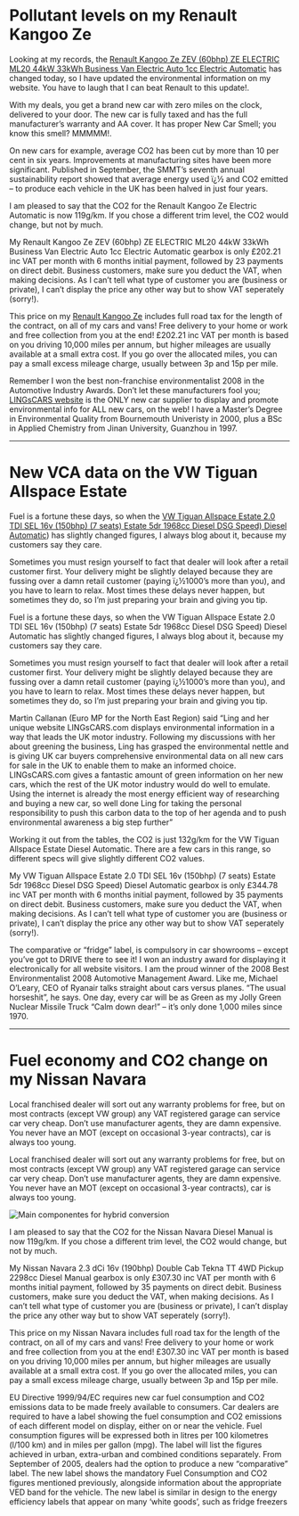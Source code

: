 # Pollutant levels on my Renault Kangoo Ze


Looking at my records, the [Renault Kangoo Ze ZEV (60bhp) ZE ELECTRIC ML20 44kW 33kWh Business Van Electric Auto 1cc Electric Automatic](https://www.lingscars.com/personal-car-leasing/renault/kangoo-ze-/3442166-ZEV-(60bhp)-ZE-ELECTRIC-ML20-44kW-33kWh-Business-Van-Electric-Auto-1cc) has changed today, so I have updated the environmental information on my website. You have to laugh that I can beat Renault to this update!.


With my deals, you get a brand new car with zero miles on the clock, delivered to your door. The new car is fully taxed and has the full manufacturer’s warranty and AA cover. It has proper New Car Smell; you know this smell? MMMMM!.

On new cars for example, average CO2 has been cut by more than 10 per cent in six years. Improvements at manufacturing sites have been more significant. Published in September, the SMMT’s seventh annual sustainability report showed that average energy used ï¿½ and CO2 emitted – to produce each vehicle in the UK has been halved in just four years.

I am pleased to say that the CO2 for the Renault Kangoo Ze Electric Automatic is now 119g/km. If you chose a different trim level, the CO2 would change, but not by much.

My Renault Kangoo Ze ZEV (60bhp) ZE ELECTRIC ML20 44kW 33kWh Business Van Electric Auto 1cc Electric Automatic gearbox is only £202.21 inc VAT per month with 6 months initial payment, followed by 23 payments on direct debit. Business customers, make sure you deduct the VAT, when making decisions. As I can’t tell what type of customer you are (business or private), I can’t display the price any other way but to show VAT seperately (sorry!).

This price on my [Renault Kangoo Ze](https://www.lingscars.com/personal-car-leasing/renault/kangoo-ze-) includes full road tax for the length of the contract, on all of my cars and vans! Free delivery to your home or work and free collection from you at the end! £202.21 inc VAT per month is based on you driving 10,000 miles per annum, but higher mileages are usually available at a small extra cost. If you go over the allocated miles, you can pay a small excess mileage charge, usually between 3p and 15p per mile.

Remember I won the best non-franchise environmentalist 2008 in the Automotive Industry Awards. Don’t let these manufacturers fool you; [LINGsCARS website](https://www.lingscars.com) is the ONLY new car supplier to display and promote environmental info for ALL new cars, on the web! I have a Master’s Degree in Environmental Quality from Bournemouth Univeristy in 2000, plus a BSc in Applied Chemistry from Jinan University, Guanzhou in 1997.

---

# New VCA data on the VW Tiguan Allspace Estate

Fuel is a fortune these days, so when the [VW Tiguan Allspace Estate 2.0 TDI SEL 16v (150bhp) (7 seats) Estate 5dr 1968cc Diesel DSG Speed) Diesel Automatic](https://www.lingscars.com/personal-car-leasing/vw/tiguan-allspace-estate/3438409-2.0-TDI-SEL-16v-(150bhp)-(7-seats)-Estate-5dr-1968cc-Diesel-DSG-Speed)) has slightly changed figures, I always blog about it, because my customers say they care.

Sometimes you must resign yourself to fact that dealer will look after a retail customer first. Your delivery might be slightly delayed because they are fussing over a damn retail customer (paying ï¿½1000’s more than you), and you have to learn to relax. Most times these delays never happen, but sometimes they do, so I’m just preparing your brain and giving you tip.


Fuel is a fortune these days, so when the VW Tiguan Allspace Estate 2.0 TDI SEL 16v (150bhp) (7 seats) Estate 5dr 1968cc Diesel DSG Speed) Diesel Automatic has slightly changed figures, I always blog about it, because my customers say they care.

Sometimes you must resign yourself to fact that dealer will look after a retail customer first. Your delivery might be slightly delayed because they are fussing over a damn retail customer (paying ï¿½1000’s more than you), and you have to learn to relax. Most times these delays never happen, but sometimes they do, so I’m just preparing your brain and giving you tip.

Martin Callanan (Euro MP for the North East Region) said “Ling and her unique website LINGsCARS.com displays environmental information in a way that leads the UK motor industry. Following my discussions with her about greening the business, Ling has grasped the environmental nettle and is giving UK car buyers comprehensive environmental data on all new cars for sale in the UK to enable them to make an informed choice. LINGsCARS.com gives a fantastic amount of green information on her new cars, which the rest of the UK motor industry would do well to emulate. Using the internet is already the most energy efficient way of researching and buying a new car, so well done Ling for taking the personal responsibility to push this carbon data to the top of her agenda and to push environmental awareness a big step further”

Working it out from the tables, the CO2 is just 132g/km for the VW Tiguan Allspace Estate Diesel Automatic. There are a few cars in this range, so different specs will give slightly different CO2 values.

My VW Tiguan Allspace Estate 2.0 TDI SEL 16v (150bhp) (7 seats) Estate 5dr 1968cc Diesel DSG Speed) Diesel Automatic gearbox is only £344.78 inc VAT per month with 6 months initial payment, followed by 35 payments on direct debit. Business customers, make sure you deduct the VAT, when making decisions. As I can’t tell what type of customer you are (business or private), I can’t display the price any other way but to show VAT seperately (sorry!).

The comparative or “fridge” label, is compulsory in car showrooms – except you’ve got to DRIVE there to see it! I won an industry award for displaying it electronically for all website visitors. I am the proud winner of the 2008 Best Environmentalist 2008 Automotive Management Award. Like me, Michael O’Leary, CEO of Ryanair talks straight about cars versus planes. “The usual horseshit”, he says. One day, every car will be as Green as my Jolly Green Nuclear Missile Truck “Calm down dear!” – it’s only done 1,000 miles since 1970.

---

# Fuel economy and CO2 change on my Nissan Navara

Local franchised dealer will sort out any warranty problems for free, but on most contracts (except VW group) any VAT registered garage can service car very cheap. Don’t use manufacturer agents, they are damn expensive. You never have an MOT (except on occasional 3-year contracts), car is always too young.

Local franchised dealer will sort out any warranty problems for free, but on most contracts (except VW group) any VAT registered garage can service car very cheap. Don’t use manufacturer agents, they are damn expensive. You never have an MOT (except on occasional 3-year contracts), car is always too young.

![Main componentes for hybrid conversion](https://images.lingscars.com/images/blogimages/enviro/5.jpg "Main componentes for hybrid conversion")

I am pleased to say that the CO2 for the Nissan Navara Diesel Manual is now 119g/km. If you chose a different trim level, the CO2 would change, but not by much.

My Nissan Navara 2.3 dCi 16v (190bhp) Double Cab Tekna TT 4WD Pickup 2298cc Diesel Manual gearbox is only £307.30 inc VAT per month with 6 months initial payment, followed by 35 payments on direct debit. Business customers, make sure you deduct the VAT, when making decisions. As I can’t tell what type of customer you are (business or private), I can’t display the price any other way but to show VAT seperately (sorry!).

This price on my Nissan Navara includes full road tax for the length of the contract, on all of my cars and vans! Free delivery to your home or work and free collection from you at the end! £307.30 inc VAT per month is based on you driving 10,000 miles per annum, but higher mileages are usually available at a small extra cost. If you go over the allocated miles, you can pay a small excess mileage charge, usually between 3p and 15p per mile.

EU Directive 1999/94/EC requires new car fuel consumption and CO2 emissions data to be made freely available to consumers. Car dealers are required to have a label showing the fuel consumption and CO2 emissions of each different model on display, either on or near the vehicle. Fuel consumption figures will be expressed both in litres per 100 kilometres (l/100 km) and in miles per gallon (mpg). The label will list the figures achieved in urban, extra-urban and combined conditions separately. From September of 2005, dealers had the option to produce a new “comparative” label. The new label shows the mandatory Fuel Consumption and CO2 figures mentioned previously, alongside information about the appropriate VED band for the vehicle. The new label is similar in design to the energy efficiency labels that appear on many ‘white goods’, such as fridge freezers